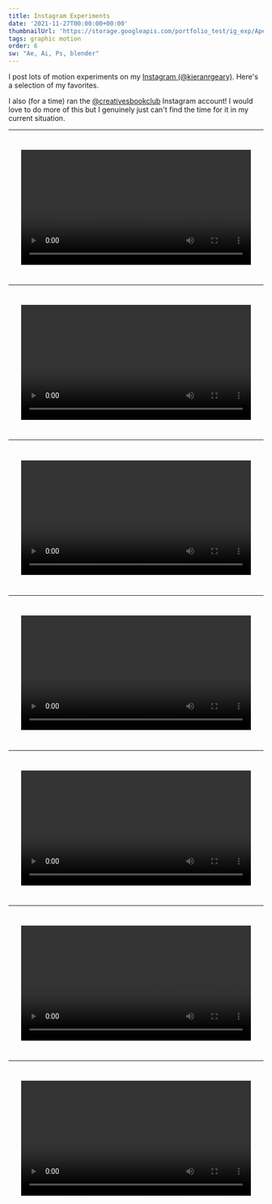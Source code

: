 ```yaml
---
title: Instagram Experiments
date: '2021-11-27T00:00:00+00:00'
thumbnailUrl: 'https://storage.googleapis.com/portfolio_test/ig_exp/Aperture%20Animation_2.gif'
tags: graphic motion
order: 6
sw: "Ae, Ai, Ps, blender"
---
```


I post lots of motion experiments on my [Instagram (@kieranrgeary)](https://www.instagram.com/kieranrgeary). Here's a selection of my favorites. 

I also (for a time) ran the [@creativesbookclub](https://www.instagram.com/creativesbookclub) Instagram account! I would love to do more of this but I genuinely just can't find the time for it in my current situation. 

-------

<video controls="controls" style="width:90%; padding: 5%;" autoplay loop>
	<source src="https://storage.googleapis.com/portfolio_test/ig_exp/Aperture%20Animation.mp4" type="video/mp4">
</video>

---------

<video controls="controls" style="width:90%; padding: 5%;" autoplay loop>
	<source src="https://storage.googleapis.com/portfolio_test/ig_exp/Rolling%20die_1.mp4" >
</video>

--------

<video controls="controls" style="width:90%; padding: 5%;" autoplay loop>
	<source src="https://storage.googleapis.com/portfolio_test/ig_exp/Baby%20Yoba_3.mp4" >
</video>

--------

<video controls="controls" style="width:90%; padding: 5%;" autoplay loop>
	<source src="https://storage.googleapis.com/portfolio_test/ig_exp/Comp%201.mp4" >
</video>

---------

<video controls="controls" style="width:90%; padding: 5%;" autoplay loop>
	<source src="https://storage.googleapis.com/portfolio_test/ig_exp/Instagram_1.mp4" >
</video>

---------

<video controls="controls" style="width:90%; padding: 5%;" autoplay loop>
	<source src="https://storage.googleapis.com/portfolio_test/ig_exp/Main_1.mp4" >
</video>

---------

<video controls="controls" style="width:90%; padding: 5%;" autoplay loop>
	<source src="https://storage.googleapis.com/portfolio_test/ig_exp/Main.mp4" >
</video>

